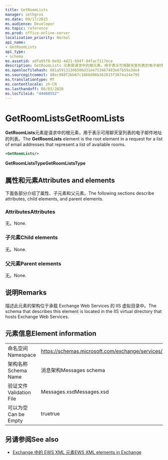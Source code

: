 ```yaml
---
title: GetRoomLists
manager: sethgros
ms.date: 09/17/2015
ms.audience: Developer
ms.topic: reference
ms.prod: office-online-server
localization_priority: Normal
api_name:
- GetRoomLists
api_type:
- schema
ms.assetid: adfa95f8-0e92-4d21-b94f-94fac7117ece
description: GetRoomLists 元素是请求中的根元素，用于表示可用聊天室列表的电子邮件地址的列表。
ms.openlocfilehash: 681a59131306506d31ee753467483e67b59a3de4
ms.sourcegitcommit: 88ec988f2bb67c1866d06b361615f3674a24e795
ms.translationtype: MT
ms.contentlocale: zh-CN
ms.lasthandoff: 06/03/2020
ms.locfileid: "44460552"
---
```

# <a name="getroomlists"></a><span data-ttu-id="9ed78-103">GetRoomLists</span><span class="sxs-lookup"><span data-stu-id="9ed78-103">GetRoomLists</span></span>

<span data-ttu-id="9ed78-104">**GetRoomLists**元素是请求中的根元素，用于表示可用聊天室列表的电子邮件地址的列表。</span><span class="sxs-lookup"><span data-stu-id="9ed78-104">The **GetRoomLists** element is the root element in a request for a list of email addresses that represent a list of available rooms.</span></span> 
  
```XML
<GetRoomLists/>
```

 <span data-ttu-id="9ed78-105">**GetRoomListsType**</span><span class="sxs-lookup"><span data-stu-id="9ed78-105">**GetRoomListsType**</span></span>
## <a name="attributes-and-elements"></a><span data-ttu-id="9ed78-106">属性和元素</span><span class="sxs-lookup"><span data-stu-id="9ed78-106">Attributes and elements</span></span>

<span data-ttu-id="9ed78-107">下面各部分介绍了属性、子元素和父元素。</span><span class="sxs-lookup"><span data-stu-id="9ed78-107">The following sections describe attributes, child elements, and parent elements.</span></span>
  
### <a name="attributes"></a><span data-ttu-id="9ed78-108">Attributes</span><span class="sxs-lookup"><span data-stu-id="9ed78-108">Attributes</span></span>

<span data-ttu-id="9ed78-109">无。</span><span class="sxs-lookup"><span data-stu-id="9ed78-109">None.</span></span>
  
### <a name="child-elements"></a><span data-ttu-id="9ed78-110">子元素</span><span class="sxs-lookup"><span data-stu-id="9ed78-110">Child elements</span></span>

<span data-ttu-id="9ed78-111">无。</span><span class="sxs-lookup"><span data-stu-id="9ed78-111">None.</span></span>
  
### <a name="parent-elements"></a><span data-ttu-id="9ed78-112">父元素</span><span class="sxs-lookup"><span data-stu-id="9ed78-112">Parent elements</span></span>

<span data-ttu-id="9ed78-113">无。</span><span class="sxs-lookup"><span data-stu-id="9ed78-113">None.</span></span>
  
## <a name="remarks"></a><span data-ttu-id="9ed78-114">说明</span><span class="sxs-lookup"><span data-stu-id="9ed78-114">Remarks</span></span>

<span data-ttu-id="9ed78-115">描述此元素的架构位于承载 Exchange Web Services 的 IIS 虚拟目录中。</span><span class="sxs-lookup"><span data-stu-id="9ed78-115">The schema that describes this element is located in the IIS virtual directory that hosts Exchange Web Services.</span></span>
  
## <a name="element-information"></a><span data-ttu-id="9ed78-116">元素信息</span><span class="sxs-lookup"><span data-stu-id="9ed78-116">Element information</span></span>

|||
|:-----|:-----|
|<span data-ttu-id="9ed78-117">命名空间</span><span class="sxs-lookup"><span data-stu-id="9ed78-117">Namespace</span></span>  <br/> |https://schemas.microsoft.com/exchange/services/2006/messages  <br/> |
|<span data-ttu-id="9ed78-118">架构名称</span><span class="sxs-lookup"><span data-stu-id="9ed78-118">Schema Name</span></span>  <br/> |<span data-ttu-id="9ed78-119">消息架构</span><span class="sxs-lookup"><span data-stu-id="9ed78-119">Messages schema</span></span>  <br/> |
|<span data-ttu-id="9ed78-120">验证文件</span><span class="sxs-lookup"><span data-stu-id="9ed78-120">Validation File</span></span>  <br/> |<span data-ttu-id="9ed78-121">Messages.xsd</span><span class="sxs-lookup"><span data-stu-id="9ed78-121">Messages.xsd</span></span>  <br/> |
|<span data-ttu-id="9ed78-122">可以为空</span><span class="sxs-lookup"><span data-stu-id="9ed78-122">Can be Empty</span></span>  <br/> |<span data-ttu-id="9ed78-123">true</span><span class="sxs-lookup"><span data-stu-id="9ed78-123">true</span></span>  <br/> |
   
## <a name="see-also"></a><span data-ttu-id="9ed78-124">另请参阅</span><span class="sxs-lookup"><span data-stu-id="9ed78-124">See also</span></span>



- [<span data-ttu-id="9ed78-125">Exchange 中的 EWS XML 元素</span><span class="sxs-lookup"><span data-stu-id="9ed78-125">EWS XML elements in Exchange</span></span>](ews-xml-elements-in-exchange.md)

